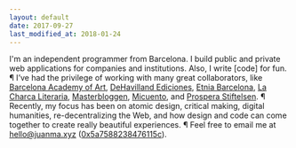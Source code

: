 ```yaml
---
layout: default
date: 2017-09-27
last_modified_at: 2018-01-24
---
```

I'm an independent programmer from Barcelona. I build public and private web applications for companies and institutions. Also, I write [code] for fun. ¶ I’ve had the privilege of working with many great collaborators, like [Barcelona Academy of Art][1], [DeHavilland Ediciones][2], [Etnia Barcelona][3], [La Charca Literaria][4], [Masterbloggen][5], [Micuento][6], and [Prospera Stiftelsen][7]. ¶ Recently, my focus has been on atomic design, critical making, digital humanities, re-decentralizing the Web, and how design and code can come together to create really beautiful experiences. ¶ Feel free to email me at [hello@juanma.xyz](mailto:hello@juanma.xyz) ([0x5a7588238476115c](https://hkps.pool.sks-keyservers.net/pks/lookup?op=get&search=0x5a7588238476115c)).

[1]: http://academyofartbarcelona.com
[2]: http://dehavilland.co
[3]: http://etniabarcelona.com
[4]: http://lacharcaliteraria.com
[5]: http://masterbloggen.no
[6]: http://micuento.com
[7]: http://prosperastiftelsen.no
